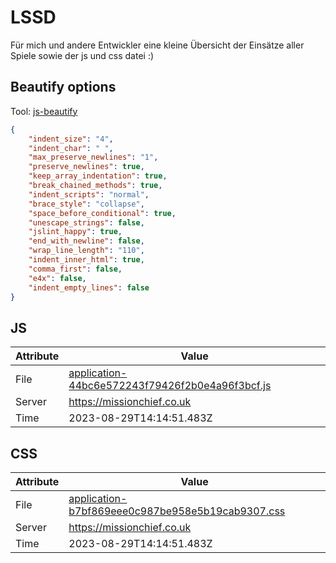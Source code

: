 # LSSD
Für mich und andere Entwickler eine kleine Übersicht der Einsätze aller Spiele sowie der js und css datei :)

<!-- automated -->
## Beautify options
Tool: [js-beautify](https://github.com/beautify-web/js-beautify)
```json
{
    "indent_size": "4",
    "indent_char": " ",
    "max_preserve_newlines": "1",
    "preserve_newlines": true,
    "keep_array_indentation": true,
    "break_chained_methods": true,
    "indent_scripts": "normal",
    "brace_style": "collapse",
    "space_before_conditional": true,
    "unescape_strings": false,
    "jslint_happy": true,
    "end_with_newline": false,
    "wrap_line_length": "110",
    "indent_inner_html": true,
    "comma_first": false,
    "e4x": false,
    "indent_empty_lines": false
}
```

## JS
| Attribute | Value |
| --------- | ----- |
| File      | [application-44bc6e572243f79426f2b0e4a96f3bcf.js](https://missionchief.co.uk/assets/application-44bc6e572243f79426f2b0e4a96f3bcf.js) |
| Server    | https://missionchief.co.uk |
| Time      | 2023-08-29T14:14:51.483Z |

## CSS
| Attribute | Value |
| --------- | ----- |
| File      | [application-b7bf869eee0c987be958e5b19cab9307.css](https://missionchief.co.uk/assets/application-b7bf869eee0c987be958e5b19cab9307.css) |
| Server    | https://missionchief.co.uk |
| Time      | 2023-08-29T14:14:51.483Z |
<!-- /automated -->
